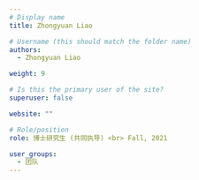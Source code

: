 ```yaml
---
# Display name
title: Zhongyuan Liao

# Username (this should match the folder name)
authors:
  - Zhongyuan Liao

weight: 9

# Is this the primary user of the site?
superuser: false

website: ""

# Role/position
role: 博士研究生 (共同执导) <br> Fall, 2021

user_groups:
  - 团队
---
```

